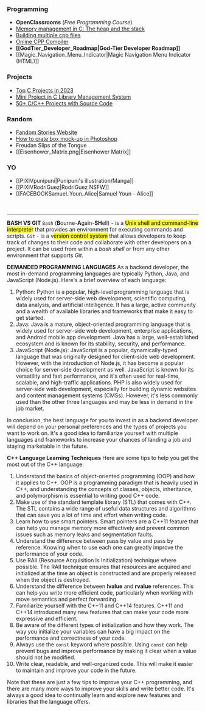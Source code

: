 ### Programming
- **OpenClassrooms** (*Free Programming Course*)
- [Memory management in C: The heap and the stack](https://web.archive.org/web/20170829060314/http://www.inf.udec.cl/~leo/teoX.pdf)
- [Building multiple cpp files](https://stackoverflow.com/questions/47665886/vs-code-will-not-build-c-programs-with-multiple-ccp-source-files)
- [Online CPP Compiler](https://cppinsights.io/)
- **[[GodTier_Developer_Roadmap|God-Tier Developer Roadmap]]**
- [[Magic_Navigation_Menu_Indicator|Magic Navigation Menu Indicator (HTML)]]

### Projects
- [Top C Projects in 2023](https://www.mygreatlearning.com/blog/top-c-projects/#online-voting-system)
- [Mini Project in C Library Management System](https://www.codewithc.com/mini-project-in-c-library-management-system/)
- [50+ C/C++ Projects with Source Code](https://www.codewithc.com/c-projects-with-source-code/)

### Random
- [Fandom Stories Website](https://archiveofourown.org/)
- [How to crate box mock-up in Photoshop](https://pin.it/5kLutM1)
- Freudan Slips of the Tongue
- [[Eisenhower_Matrix.png|Eisenhower Matrix]]

### YO
- [[PIXIVpunipuni|Punipuni's illustration/Manga]]
- [[PIXIVRodriGuez|RodriGuez NSFW]]
- [[FACEBOOKSamuel_Youn_Alice|Samuel Youn - Alice]]

<br>

---
**BASH VS GIT**
`Bash` (**B**ourne-**A**gain-**SH**ell) - is a <mark class="hltr-lightgreen">Unix shell and command-line interpreter</mark> that provides an environment for executing commands and scripts.
`Git` - is a v<mark class="hltr-lightgreen">ersion control system</mark> that allows developers to keep track of changes to their code and collaborate with other developers on a project. It can be used from within a *bash shell* or from any other environment that supports *Git*.

**DEMANDED PROGRAMMING LANGUAGES**
As a backend developer, the most in-demand programming languages are typically Python, Java, and JavaScript (Node.js). Here's a brief overview of each language:
1.  Python: Python is a popular, high-level programming language that is widely used for server-side web development, scientific computing, data analysis, and artificial intelligence. It has a large, active community and a wealth of available libraries and frameworks that make it easy to get started.
2.  Java: Java is a mature, object-oriented programming language that is widely used for server-side web development, enterprise applications, and Android mobile app development. Java has a large, well-established ecosystem and is known for its stability, security, and performance.
3.  JavaScript (Node.js): JavaScript is a popular, dynamically-typed language that was originally designed for client-side web development. However, with the introduction of Node.js, it has become a popular choice for server-side development as well. JavaScript is known for its versatility and fast performance, and it's often used for real-time, scalable, and high-traffic applications.
PHP is also widely used for server-side web development, especially for building dynamic websites and content management systems (CMSs). However, it's less commonly used than the other three languages and may be less in demand in the job market.

In conclusion, the best language for you to invest in as a backend developer will depend on your personal preferences and the types of projects you want to work on. It's a good idea to familiarize yourself with multiple languages and frameworks to increase your chances of landing a job and staying marketable in the future.

**C++ Language Learning Techniques**
Here are some tips to help you get the most out of the C++ language:
1.  Understand the basics of object-oriented programming (OOP) and how it applies to C++. OOP is a programming paradigm that is heavily used in C++, and understanding the concepts of classes, objects, inheritance, and polymorphism is essential to writing good C++ code.
2.  Make use of the standard template library (STL) that comes with C++. The STL contains a wide range of useful data structures and algorithms that can save you a lot of time and effort when writing code.
3.  Learn how to use smart pointers. Smart pointers are a C++11 feature that can help you manage memory more effectively and prevent common issues such as memory leaks and segmentation faults.
4.  Understand the difference between pass by value and pass by reference. Knowing when to use each one can greatly improve the performance of your code.
5.  Use RAII (Resource Acquisition Is Initialization) technique where possible. The RAII technique ensures that resources are acquired and initialized at the time an object is constructed and are properly released when the object is destroyed.
6.  Understand the difference between **lvalue** and **rvalue** references. This can help you write more efficient code, particularly when working with move semantics and perfect forwarding.
7.  Familiarize yourself with the C++11 and C++14 features. C++11 and C++14 introduced many new features that can make your code more expressive and efficient.
8.  Be aware of the different types of initialization and how they work. The way you initialize your variables can have a big impact on the performance and correctness of your code.
9.  Always use the `const` keyword where possible. Using `const` can help prevent bugs and improve performance by making it clear when a value should not be modified.
10.  Write clear, readable, and well-organized code. This will make it easier to maintain and improve your code in the future.
    

Note that these are just a few tips to improve your C++ programming, and there are many more ways to improve your skills and write better code. It's always a good idea to continually learn and explore new features and libraries that the language offers.